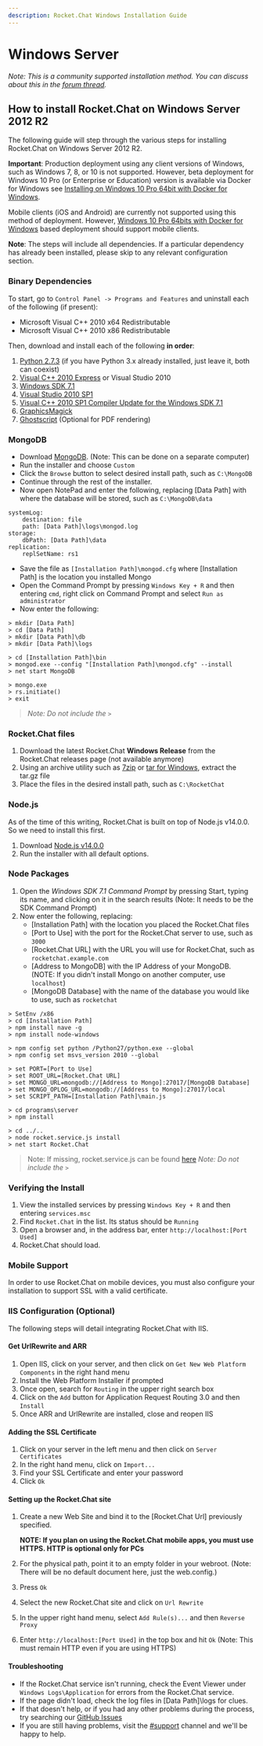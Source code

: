 ```yaml
---
description: Rocket.Chat Windows Installation Guide
---
```


# Windows Server

_Note: This is a community supported installation method. You can discuss about this in the_ [_forum thread_](https://forums.rocket.chat/t/broken-windows-server-2012-r2-installation-guide/413/2)_._

## How to install Rocket.Chat on Windows Server 2012 R2

The following guide will step through the various steps for installing Rocket.Chat on Windows Server 2012 R2.

**Important**: Production deployment using any client versions of Windows, such as Windows 7, 8, or 10 is not supported. However, beta deployment for Windows 10 Pro (or Enterprise or Education) version is available via Docker for Windows see [Installing on Windows 10 Pro 64bit with Docker for Windows](windows-10-pro.md).

Mobile clients (iOS and Android) are currently not supported using this method of deployment. However, [Windows 10 Pro 64bits with Docker for Windows](windows-10-pro.md) based deployment should support mobile clients.

**Note**: The steps will include all dependencies. If a particular dependency has already been installed, please skip to any relevant configuration section.

### Binary Dependencies

To start, go to `Control Panel -> Programs and Features` and uninstall each of the following (if present):

* Microsoft Visual C++ 2010 x64 Redistributable
* Microsoft Visual C++ 2010 x86 Redistributable

Then, download and install each of the following **in order**:

1. [Python 2.7.3](https://www.python.org/ftp/python/2.7.3/python-2.7.3.msi) (if you have Python 3.x already installed, just leave it, both can coexist)
2. [Visual C++ 2010 Express](https://support.microsoft.com/en-us/help/2977003/the-latest-supported-visual-c-downloads) or Visual Studio 2010
3. [Windows SDK 7.1](http://www.microsoft.com/en-us/download/details.aspx?id=8279)
4. [Visual Studio 2010 SP1](https://www.microsoft.com/en-us/download/details.aspx?id=34677)
5. [Visual C++ 2010 SP1 Compiler Update for the Windows SDK 7.1](http://www.microsoft.com/en-us/download/details.aspx?id=4422)
6. [GraphicsMagick](http://www.graphicsmagick.org/INSTALL-windows.html#prerequisites)
7. [Ghostscript](http://ghostscript.com/download/gsdnld.html) (Optional for PDF rendering)

### MongoDB

* Download [MongoDB](https://www.mongodb.org/downloads#production). (Note: This can be done on a separate computer)
* Run the installer and choose `Custom`
* Click the `Browse` button to select desired install path, such as `C:\MongoDB`
* Continue through the rest of the installer.
* Now open NotePad and enter the following, replacing \[Data Path] with where the database will be stored, such as `C:\MongoDB\data`

```
systemLog:
    destination: file
    path: [Data Path]\logs\mongod.log
storage:
    dbPath: [Data Path]\data
replication:
    replSetName: rs1
```

* Save the file as `[Installation Path]\mongod.cfg` where \[Installation Path] is the location you installed Mongo
* Open the Command Prompt by pressing `Windows Key + R` and then entering `cmd`, right click on Command Prompt and select `Run as administrator`
* Now enter the following:

```
> mkdir [Data Path]
> cd [Data Path]
> mkdir [Data Path]\db
> mkdir [Data Path]\logs

> cd [Installation Path]\bin
> mongod.exe --config "[Installation Path]\mongod.cfg" --install
> net start MongoDB

> mongo.exe
> rs.initiate()
> exit
```

> _Note: Do not include the `>`_

### Rocket.Chat files

1. Download the latest Rocket.Chat **Windows Release** from the Rocket.Chat releases page (not available anymore)
2. Using an archive utility such as [7zip](http://www.7-zip.org) or [tar for Windows](http://gnuwin32.sourceforge.net/packages/gtar.htm), extract the tar.gz file
3. Place the files in the desired install path, such as `C:\RocketChat`

### Node.js

As of the time of this writing, Rocket.Chat is built on top of Node.js v14.0.0. So we need to install this first.

1. Download [Node.js v14.0.0](https://nodejs.org/download/release/v14.0.0/)
2. Run the installer with all default options.

### Node Packages

1. Open the _Windows SDK 7.1 Command Prompt_ by pressing Start, typing its name, and clicking on it in the search results (Note: It needs to be the SDK Command Prompt)
2. Now enter the following, replacing:
   * \[Installation Path] with the location you placed the Rocket.Chat files
   * \[Port to Use] with the port for the Rocket.Chat server to use, such as `3000`
   * \[Rocket.Chat URL] with the URL you will use for Rocket.Chat, such as `rocketchat.example.com`
   * \[Address to MongoDB] with the IP Address of your MongoDB. (NOTE: If you didn't install Mongo on another computer, use `localhost`)
   * \[MongoDB Database] with the name of the database you would like to use, such as `rocketchat`

```
> SetEnv /x86
> cd [Installation Path]
> npm install nave -g
> npm install node-windows

> npm config set python /Python27/python.exe --global
> npm config set msvs_version 2010 --global

> set PORT=[Port to Use]
> set ROOT_URL=[Rocket.Chat URL]
> set MONGO_URL=mongodb://[Address to Mongo]:27017/[MongoDB Database]
> set MONGO_OPLOG_URL=mongodb://[Address to Mongo]:27017/local
> set SCRIPT_PATH=[Installation Path]\main.js

> cd programs\server
> npm install

> cd ../..
> node rocket.service.js install
> net start Rocket.Chat
```

> Note: If missing, rocket.service.js can be found [here](https://github.com/Sing-Li/bbug/blob/master/images/rocket.service.js) _Note: Do not include the `>`_

### Verifying the Install

1. View the installed services by pressing `Windows Key + R` and then entering `services.msc`
2. Find `Rocket.Chat` in the list. Its status should be `Running`
3. Open a browser and, in the address bar, enter `http://localhost:[Port Used]`
4. Rocket.Chat should load.

### Mobile Support

In order to use Rocket.Chat on mobile devices, you must also configure your installation to support SSL with a valid certificate.

### IIS Configuration (Optional)

The following steps will detail integrating Rocket.Chat with IIS.

#### Get UrlRewrite and ARR

1. Open IIS, click on your server, and then click on `Get New Web Platform Components` in the right hand menu
2. Install the Web Platform Installer if prompted
3. Once open, search for `Routing` in the upper right search box
4. Click on the `Add` button for Application Request Routing 3.0 and then `Install`
5. Once ARR and UrlRewrite are installed, close and reopen IIS

#### Adding the SSL Certificate

1. Click on your server in the left menu and then click on `Server Certificates`
2. In the right hand menu, click on `Import...`
3. Find your SSL Certificate and enter your password
4. Click `Ok`

#### Setting up the Rocket.Chat site

1.  Create a new Web Site and bind it to the \[Rocket.Chat Url] previously specified.

    **NOTE: If you plan on using the Rocket.Chat mobile apps, you must use HTTPS. HTTP is optional only for PCs**
2. For the physical path, point it to an empty folder in your webroot. (Note: There will be no default document here, just the web.config.)
3. Press `Ok`
4. Select the new Rocket.Chat site and click on `Url Rewrite`
5. In the upper right hand menu, select `Add Rule(s)...` and then `Reverse Proxy`
6. Enter `http://localhost:[Port Used]` in the top box and hit `Ok` (Note: This must remain HTTP even if you are using HTTPS)

#### Troubleshooting

* If the Rocket.Chat service isn't running, check the Event Viewer under `Windows Logs\Application` for errors from the Rocket.Chat service.
* If the page didn't load, check the log files in \[Data Path]\logs for clues.
* If that doesn't help, or if you had any other problems during the process, try searching our [GitHub Issues](https://github.com/RocketChat/Rocket.Chat/issues)
* If you are still having problems, visit the [#support](https://open.rocket.chat/channel/support) channel and we'll be happy to help.
